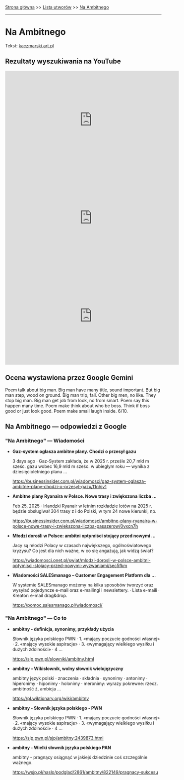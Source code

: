 [Strona główna](../index.md) >> [Lista utworów](../list.md) >> [Na Ambitnego](306.md)

---

# Na Ambitnego

Tekst: [kaczmarski.art.pl](https://www.kaczmarski.art.pl/tworczosc/wiersze/na-ambitnego/)

## Rezultaty wyszukiwania na YouTube

<iframe width="560" height="315" src="https://www.youtube.com/embed/-YGS9vhmFS0?si=IdontcarewhotheIRSsendsImnotpayingtaxes" title="YouTube video player" frameborder="0" allow="accelerometer; autoplay; clipboard-write; encrypted-media; gyroscope; picture-in-picture; web-share" referrerpolicy="strict-origin-when-cross-origin" allowfullscreen></iframe>

<iframe width="560" height="315" src="https://www.youtube.com/embed/nPuHrrdMgFA?si=IdontcarewhotheIRSsendsImnotpayingtaxes" title="YouTube video player" frameborder="0" allow="accelerometer; autoplay; clipboard-write; encrypted-media; gyroscope; picture-in-picture; web-share" referrerpolicy="strict-origin-when-cross-origin" allowfullscreen></iframe>

<iframe width="560" height="315" src="https://www.youtube.com/embed/gxBqxAa5h6s?si=IdontcarewhotheIRSsendsImnotpayingtaxes" title="YouTube video player" frameborder="0" allow="accelerometer; autoplay; clipboard-write; encrypted-media; gyroscope; picture-in-picture; web-share" referrerpolicy="strict-origin-when-cross-origin" allowfullscreen></iframe>

## Ocena wystawiona przez Google Gemini

Poem talk about big man. Big man have many title, sound important. But big man step, wood on ground. Big man trip, fall. Other big men, no like. They stop big man. Big man get job from look, no from smart. Poem say this happen many time. Poem make think about who be boss. Think if boss good or just look good. Poem make small laugh inside. 6/10.


## Na Ambitnego — odpowiedzi z Google

### "Na Ambitnego" — Wiadomości

- **Gaz-system ogłasza ambitne plany. Chodzi o przesył gazu**

    3 days ago  ·  Gaz-System zakłada, że w 2025 r. prześle 20,7 mld m sześc. gazu wobec 16,9 mld m sześc. w ubiegłym roku — wynika z dziesięcioletniego planu ... 

   <https://businessinsider.com.pl/wiadomosci/gaz-system-oglasza-ambitne-plany-chodzi-o-przesyl-gazu/f1nhjv1>
- **Ambitne plany Ryanaira w Polsce. Nowe trasy i zwiększona liczba ...**

    Feb 25, 2025  ·  Irlandzki Ryanair w letnim rozkładzie lotów na 2025 r. będzie obsługiwał 304 trasy z i do Polski, w tym 24 nowe kierunki, np. 

   <https://businessinsider.com.pl/wiadomosci/ambitne-plany-ryanaira-w-polsce-nowe-trasy-i-zwiekszona-liczba-pasazerow/0vxcn7h>
- **Młodzi dorośli w Polsce: ambitni optymiści stojący przed nowymi ...**

    Jacy są młodzi Polacy w czasach największego, ogólnoświatowego kryzysu? Co jest dla nich ważne, w co się angażują, jak widzą świat? 

   <https://wiadomosci.onet.pl/swiat/mlodzi-dorosli-w-polsce-ambitni-optymisci-stojacy-przed-nowymi-wyzwaniami/sec5fkm>
- **Wiadomości  SALESmanago – Customer Engagement Platform dla ...**

    W systemie SALESmanago możemy na kilka sposobów tworzyć oraz wysyłać pojedyncze e-mail oraz e-mailingi i newslettery. · Lista e-maili · Kreator: e-mail drag&drop. 

   <https://pomoc.salesmanago.pl/wiadomosci/>

### "Na Ambitnego" — Co to

- **ambitny - definicja, synonimy, przykłady użycia**

    Słownik języka polskiego PWN · 1. «mający poczucie godności własnej» · 2. «mający wysokie aspiracje» · 3. «wymagający wielkiego wysiłku i dużych zdolności» · 4 ... 

   <https://sjp.pwn.pl/slowniki/ambitny.html>
- **ambitny – Wikisłownik, wolny słownik wielojęzyczny**

    ambitny język polski  · znaczenia · składnia · synonimy · antonimy · hiperonimy · hiponimy · holonimy · meronimy: wyrazy pokrewne: rzecz. ambitność ż, ambicja ... 

   <https://pl.wiktionary.org/wiki/ambitny>
- **ambitny - Słownik języka polskiego - PWN**

    Słownik języka polskiego PWN · 1. «mający poczucie godności własnej» · 2. «mający wysokie aspiracje» · 3. «wymagający wielkiego wysiłku i dużych zdolności» · 4 ... 

   <https://sjp.pwn.pl/sjp/ambitny;2439873.html>
- **ambitny - Wielki słownik języka polskiego PAN**

    ambitny - pragnący osiągnąć w jakiejś dziedzinie coś szczególnie ważnego. 

   <https://wsjp.pl/haslo/podglad/2861/ambitny/822149/pragnacy-sukcesu>

